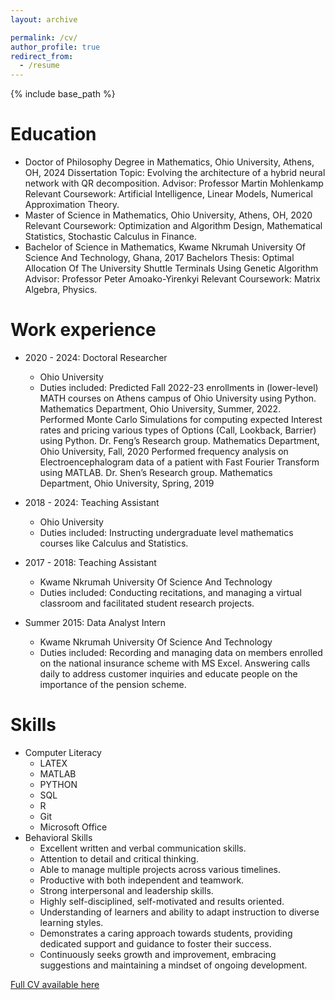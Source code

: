 ```yaml
---
layout: archive

permalink: /cv/
author_profile: true
redirect_from:
  - /resume
---
```


{% include base_path %}

Education
======
* Doctor of Philosophy Degree in Mathematics, Ohio University, Athens, OH, 2024
  Dissertation Topic: Evolving the architecture of a hybrid neural network with QR decomposition.
  Advisor: Professor Martin Mohlenkamp
  Relevant Coursework: Artificial Intelligence, Linear Models, Numerical Approximation Theory.
* Master of Science in Mathematics, Ohio University, Athens, OH, 2020
  Relevant Coursework: Optimization and Algorithm Design, Mathematical Statistics, Stochastic Calculus in Finance.
* Bachelor of Science in Mathematics, Kwame Nkrumah University Of Science And Technology, Ghana, 2017
  Bachelors Thesis: Optimal Allocation Of The University Shuttle Terminals Using Genetic Algorithm
  Advisor: Professor Peter Amoako-Yirenkyi
  Relevant Coursework: Matrix Algebra, Physics.
  
Work experience
======
* 2020 - 2024: Doctoral Researcher
  * Ohio University
  * Duties included:
    Predicted Fall 2022-23 enrollments in (lower-level) MATH courses on Athens campus of Ohio University using Python. Mathematics Department, Ohio University, Summer, 2022.
    Performed Monte Carlo Simulations for computing expected Interest rates and pricing various types of Options (Call, Lookback, Barrier) using Python. Dr. Feng’s Research group. Mathematics Department, Ohio University, Fall, 2020
    Performed frequency analysis on Electroencephalogram data of a patient with Fast Fourier Transform using MATLAB. Dr. Shen’s Research group. Mathematics Department, Ohio University, Spring, 2019

* 2018 - 2024: Teaching Assistant
  * Ohio University
  * Duties included: Instructing undergraduate level mathematics courses like Calculus and Statistics.

* 2017 - 2018: Teaching Assistant
  * Kwame Nkrumah University Of Science And Technology
  * Duties included: Conducting recitations, and managing a virtual classroom and facilitated student research projects.

* Summer 2015: Data Analyst Intern
  * Kwame Nkrumah University Of Science And Technology
  * Duties included: Recording and managing data on members enrolled on the national insurance scheme with MS Excel.
    Answering calls daily to address customer inquiries and educate people on the importance of the pension scheme.
  
Skills
======
* Computer Literacy
  * LATEX
  * MATLAB
  * PYTHON
  * SQL
  * R
  * Git
  * Microsoft Office
* Behavioral Skills
  * Excellent written and verbal communication skills.
  * Attention to detail and critical thinking.
  * Able to manage multiple projects across various timelines.
  * Productive with both independent and teamwork.
  * Strong interpersonal and leadership skills.
  * Highly self-disciplined, self-motivated and results oriented.
  * Understanding of learners and ability to adapt instruction to diverse learning styles.
  * Demonstrates a caring approach towards students, providing dedicated support and guidance to foster their success.
  * Continuously seeks growth and improvement, embracing suggestions and maintaining a mindset of ongoing development.


[Full CV available here](http://michaelasabee.github.io/files/Michael_CV.pdf)

